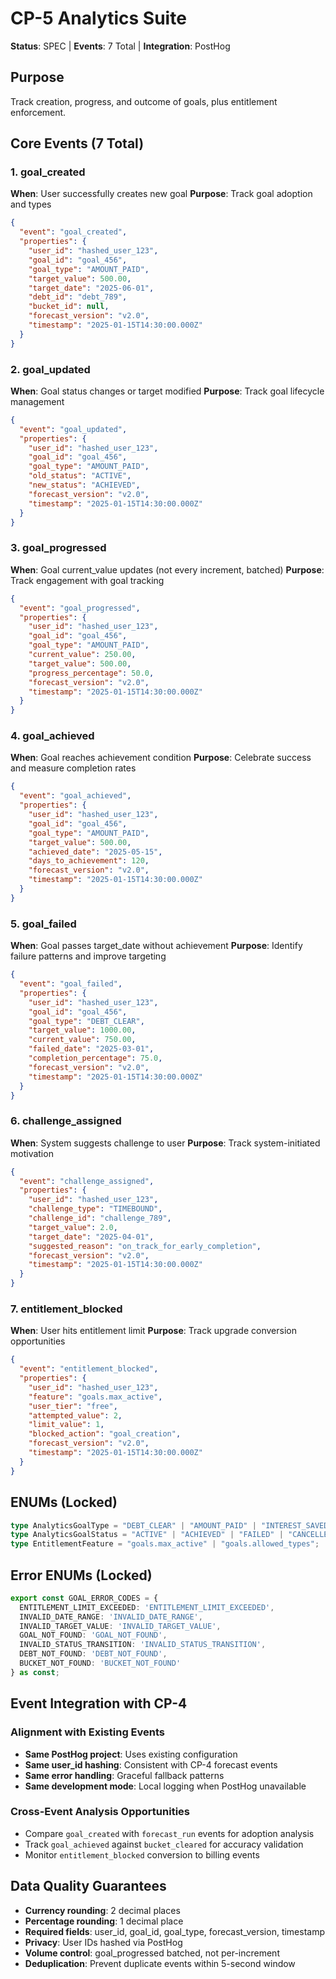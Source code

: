 # CP-5 Analytics Suite
**Status**: SPEC | **Events**: 7 Total | **Integration**: PostHog

## Purpose
Track creation, progress, and outcome of goals, plus entitlement enforcement.

## Core Events (7 Total)

### 1. goal_created
**When**: User successfully creates new goal
**Purpose**: Track goal adoption and types

```json
{
  "event": "goal_created",
  "properties": {
    "user_id": "hashed_user_123",
    "goal_id": "goal_456",
    "goal_type": "AMOUNT_PAID",
    "target_value": 500.00,
    "target_date": "2025-06-01",
    "debt_id": "debt_789",
    "bucket_id": null,
    "forecast_version": "v2.0",
    "timestamp": "2025-01-15T14:30:00.000Z"
  }
}
```

### 2. goal_updated  
**When**: Goal status changes or target modified
**Purpose**: Track goal lifecycle management

```json
{
  "event": "goal_updated",
  "properties": {
    "user_id": "hashed_user_123",
    "goal_id": "goal_456",
    "goal_type": "AMOUNT_PAID",
    "old_status": "ACTIVE",
    "new_status": "ACHIEVED",
    "forecast_version": "v2.0",
    "timestamp": "2025-01-15T14:30:00.000Z"
  }
}
```

### 3. goal_progressed
**When**: Goal current_value updates (not every increment, batched)
**Purpose**: Track engagement with goal tracking

```json
{
  "event": "goal_progressed", 
  "properties": {
    "user_id": "hashed_user_123",
    "goal_id": "goal_456",
    "goal_type": "AMOUNT_PAID",
    "current_value": 250.00,
    "target_value": 500.00,
    "progress_percentage": 50.0,
    "forecast_version": "v2.0",
    "timestamp": "2025-01-15T14:30:00.000Z"
  }
}
```

### 4. goal_achieved
**When**: Goal reaches achievement condition
**Purpose**: Celebrate success and measure completion rates

```json
{
  "event": "goal_achieved",
  "properties": {
    "user_id": "hashed_user_123", 
    "goal_id": "goal_456",
    "goal_type": "AMOUNT_PAID",
    "target_value": 500.00,
    "achieved_date": "2025-05-15",
    "days_to_achievement": 120,
    "forecast_version": "v2.0",
    "timestamp": "2025-01-15T14:30:00.000Z"
  }
}
```

### 5. goal_failed
**When**: Goal passes target_date without achievement
**Purpose**: Identify failure patterns and improve targeting

```json
{
  "event": "goal_failed",
  "properties": {
    "user_id": "hashed_user_123",
    "goal_id": "goal_456", 
    "goal_type": "DEBT_CLEAR",
    "target_value": 1000.00,
    "current_value": 750.00,
    "failed_date": "2025-03-01",
    "completion_percentage": 75.0,
    "forecast_version": "v2.0",
    "timestamp": "2025-01-15T14:30:00.000Z"
  }
}
```

### 6. challenge_assigned
**When**: System suggests challenge to user
**Purpose**: Track system-initiated motivation

```json
{
  "event": "challenge_assigned",
  "properties": {
    "user_id": "hashed_user_123",
    "challenge_type": "TIMEBOUND",
    "challenge_id": "challenge_789",
    "target_value": 2.0,
    "target_date": "2025-04-01", 
    "suggested_reason": "on_track_for_early_completion",
    "forecast_version": "v2.0",
    "timestamp": "2025-01-15T14:30:00.000Z"
  }
}
```

### 7. entitlement_blocked
**When**: User hits entitlement limit
**Purpose**: Track upgrade conversion opportunities

```json
{
  "event": "entitlement_blocked",
  "properties": {
    "user_id": "hashed_user_123",
    "feature": "goals.max_active",
    "user_tier": "free",
    "attempted_value": 2,
    "limit_value": 1,
    "blocked_action": "goal_creation",
    "forecast_version": "v2.0",
    "timestamp": "2025-01-15T14:30:00.000Z"
  }
}
```

## ENUMs (Locked)

```typescript
type AnalyticsGoalType = "DEBT_CLEAR" | "AMOUNT_PAID" | "INTEREST_SAVED" | "TIMEBOUND";
type AnalyticsGoalStatus = "ACTIVE" | "ACHIEVED" | "FAILED" | "CANCELLED";
type EntitlementFeature = "goals.max_active" | "goals.allowed_types";
```

## Error ENUMs (Locked)

```typescript
export const GOAL_ERROR_CODES = {
  ENTITLEMENT_LIMIT_EXCEEDED: 'ENTITLEMENT_LIMIT_EXCEEDED',
  INVALID_DATE_RANGE: 'INVALID_DATE_RANGE',
  INVALID_TARGET_VALUE: 'INVALID_TARGET_VALUE',
  GOAL_NOT_FOUND: 'GOAL_NOT_FOUND',
  INVALID_STATUS_TRANSITION: 'INVALID_STATUS_TRANSITION',
  DEBT_NOT_FOUND: 'DEBT_NOT_FOUND',
  BUCKET_NOT_FOUND: 'BUCKET_NOT_FOUND'
} as const;
```

## Event Integration with CP-4

### Alignment with Existing Events
- **Same PostHog project**: Uses existing configuration
- **Same user_id hashing**: Consistent with CP-4 forecast events
- **Same error handling**: Graceful fallback patterns
- **Same development mode**: Local logging when PostHog unavailable

### Cross-Event Analysis Opportunities
- Compare `goal_created` with `forecast_run` events for adoption analysis
- Track `goal_achieved` against `bucket_cleared` for accuracy validation
- Monitor `entitlement_blocked` conversion to billing events

## Data Quality Guarantees
- **Currency rounding**: 2 decimal places
- **Percentage rounding**: 1 decimal place  
- **Required fields**: user_id, goal_id, goal_type, forecast_version, timestamp
- **Privacy**: User IDs hashed via PostHog
- **Volume control**: goal_progressed batched, not per-increment
- **Deduplication**: Prevent duplicate events within 5-second window